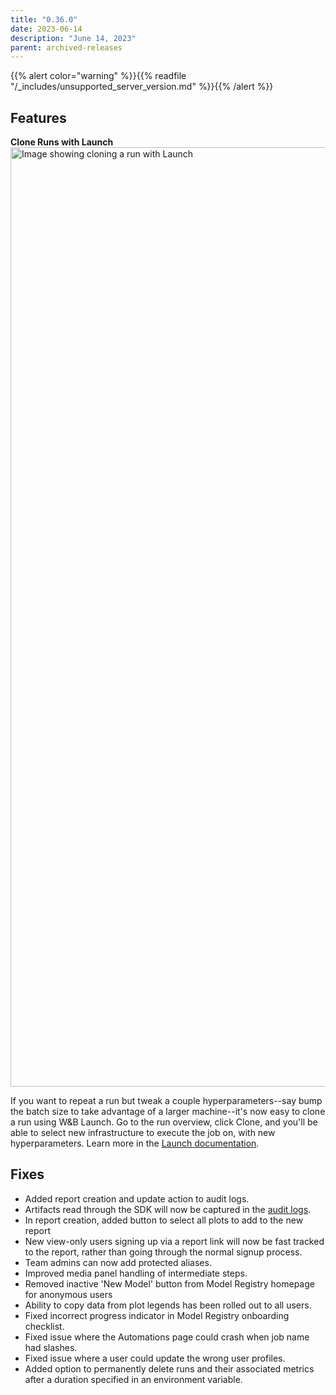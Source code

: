 ```yaml
---
title: "0.36.0"
date: 2023-06-14
description: "June 14, 2023"
parent: archived-releases
---
```


{{% alert color="warning" %}}{{% readfile "/_includes/unsupported_server_version.md" %}}{{% /alert %}}

## Features

**Clone Runs with Launch**
<img width="1503" alt="Image showing cloning a run with Launch" src="https://github.com/wandb/server/assets/47005026/4aebe22a-70c9-4186-be74-feaf73c1b2d2">


If you want to repeat a run but tweak a couple hyperparameters--say bump the batch size to take advantage of a larger machine--it's now easy to clone a run using W&B Launch.   Go to the run overview, click Clone, and you'll be able to select new infrastructure to execute the job on, with new hyperparameters.  Learn more in the [Launch documentation](https://docs.wandb.ai/guides/launch).

## Fixes

 - Added report creation and update action to audit logs.
 -  Artifacts read through the SDK will now be captured in the [audit logs](https://docs.wandb.ai/guides/hosting/audit-logging/).
 - In report creation, added button to select all plots to add to the new report
 - New view-only users signing up via a report link will now be fast tracked to the report, rather than going through the normal signup process.
 - Team admins can now add protected aliases.
 - Improved media panel handling of intermediate steps.
 - Removed inactive 'New Model' button from Model Registry homepage for anonymous users
 - Ability to copy data from plot legends has been rolled out to all users.
 - Fixed incorrect progress indicator in Model Registry onboarding checklist.
 - Fixed issue where the Automations page could crash when job name had slashes.
 - Fixed issue where a user could update the wrong user profiles.
 - Added option to permanently delete runs and their associated metrics after a duration specified in an environment variable.
